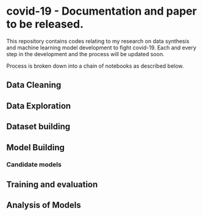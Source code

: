 # covid-19 - Documentation and paper to be released.
This repository contains codes relating to my research on data synthesis and machine learning model development to fight covid-19. Each and every step in the development and the process will be updated soon.

Process is broken down into a chain of notebooks as described below.

## Data Cleaning
## Data Exploration
## Dataset building
## Model Building
### Candidate models
## Training and evaluation
## Analysis of Models
